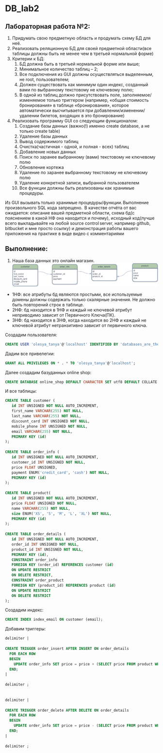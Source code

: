 # DB_lab2
Лабораторная работа №2: 
-------------------------
1. Придумать свою предметную область и продумать схему БД для неё. 
2. Реализовать реляционную БД для своей предметной области(все таблицы должны быть не менее чем в третьей нормальной форме) 
3. Критерии к БД: 
   1. БД должна быть в третьей нормальной форме или выше; 
   2. Минимальное количество таблиц – 2; 
   3. Все подключения из GUI должны осуществляться выделенным, не root, пользователем; 
   4. Должен существовать как минимум один индекс, созданный вами по выбранному текстовому не ключевому полю; 
   5. В одной из таблиц должно присутствовать поле, заполняемое/изменяемое только триггером (например, «общая стоимость бронирования» в таблице «бронирования», которое   автоматически высчитывается при добавлении/изменении/удалении билетов, входящих в это бронирование) 
4. Реализовать программу GUI со следующим функционалом: 
   1. Создание базы данных (важно(!) именно create database, а не только create table) 
   2. Удаление базы данных 
   3. Вывод содержимого таблиц 
   4. Очистка(частичная - одной, и полная - всех) таблиц 
   5. Добавление новых данных 
   6. Поиск по заранее выбранному (вами) текстовому не ключевому полю 
   7. Обновление кортежа 
   8. Удаление по заранее выбранному текстовому не ключевому полю 
   9. Удаление конкретной записи, выбранной пользователем 
   10. Все функции должны быть реализованы как хранимые процедуры.  

Из GUI вызывать только хранимые процедуры/функции. Выполнение произвольного SQL кода запрещено.  
В качестве отчёта от вас ожидается: описание вашей предметной области, схема бд(с пояснением в какой НФ она находится и почему), исходный код(лучше всего выкладывайте на любой source control server, например github, bitbucket и мне просто ссылку) и демонстрация работы вашего приложения на практике в виде видео с комментариями 

Выполнение:
------------
1. Наша база данных это онлайн магазин.
![scheme](images/online_shop.png)

* 1НФ: все атрибуты бд являются простыми, все используемые домены должны содержать только скалярные значения. Не должно быть повторений строк в таблице.
* 2НФ: бд находится в 1НФ и каждый не ключевой атрибут неприводимо зависит от Первичного Ключа(ПК).
* 3НФ: бд находится в 3НФ, когда находится во 2НФ и каждый не ключевой атрибут нетранзитивно зависит от первичного ключа.

Создадим пользователя:
```SQL
CREATE USER 'olesya_tanya'@'localhost' IDENTIFIED BY 'databases_are_the_best';
```
Дадим все привелегии:
```SQL
GRANT ALL PRIVILEGES ON * . * TO 'olesya_tanya'@'localhost';
```
Далее создадим базуданных online shop:
```SQL
CREATE DATABASE online_shop DEFAULT CHARACTER SET utf8 DEFAULT COLLATE utf8_general_ci;
```
И все таблицы:
```SQL
CREATE TABLE customer (
   id INT UNSIGNED NOT NULL AUTO_INCREMENT,
   first_name VARCHAR(255) NOT NULL,
   last_name VARCHAR(255) NOT NULL, 
   discount_card INT UNSIGNED NOT NULL,
   mobile_phone INT UNSIGNED NOT NULL,
   email VARCHAR(255) NOT NULL,
   PRIMARY KEY (id)
);

CREATE TABLE order_info (
   id INT UNSIGNED NOT NULL AUTO_INCREMENT,
   customer_id INT UNSIGNED NOT NULL,
   price FLOAT UNSIGNED,
   payment ENUM('credit_card', 'cash') NOT NULL,
   PRIMARY KEY (id)
);

CREATE TABLE product(
   id INT UNSIGNED NOT NULL AUTO_INCREMENT,
   price FLOAT UNSIGNED NOT NULL,
   name VARCHAR(255) NOT NULL,
   size ENUM('XS', 'S', 'M', 'L', 'XL') NOT NULL,
   PRIMARY KEY (id)
);

CREATE TABLE order_details (
   id INT UNSIGNED NOT NULL AUTO_INCREMENT,
   order_id INT UNSIGNED NOT NULL,
   product_id INT UNSIGNED NOT NULL,
   PRIMARY KEY (id),
   CONSTRAINT order_info
   FOREIGN KEY (order_id) REFERENCES customer (id)
   ON UPDATE RESTRICT
   ON DELETE RESTRICT,
   CONSTRAINT order_product
   FOREIGN KEY (product_id) REFERENCES product (id)
   ON UPDATE RESTRICT
   ON DELETE RESTRICT
);
```
Создадим индекс:
```sql
CREATE INDEX index_email ON customer (email);
```
Добавим триггеры:
```sql
delimiter |

CREATE TRIGGER order_insert AFTER INSERT ON order_details
  FOR EACH ROW
  BEGIN
    UPDATE order_info SET price = price + (SELECT price FROM product WHERE NEW.product_id = product.id AND NEW.order_id = order_info.id);
  END;
|

delimiter ;


delimiter |

CREATE TRIGGER order_delete AFTER DELETE ON order_details
  FOR EACH ROW
  BEGIN
    UPDATE order_info SET price = price - (SELECT price FROM product WHERE OLD.product_id = product.id AND OLD.order_id = order_info.id);
  END;
|

delimiter ;
```
